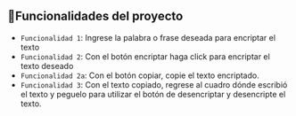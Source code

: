 ## :hammer:Funcionalidades del proyecto

- `Funcionalidad 1`: Ingrese la palabra o frase deseada para encriptar el texto
- `Funcionalidad 2`: Con el botón encriptar haga click para encriptar el texto deseado
- `Funcionalidad 2a`: Con el botón copiar, copie el texto encriptado.
- `Funcionalidad 3`: Con el texto copiado, regrese al cuadro dónde escribió el texto y peguelo para utilizar el botón de desencriptar y desencripte el texto.
